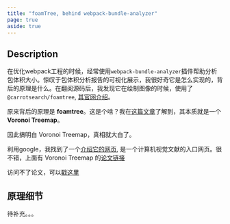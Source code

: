 ```yaml
---
title: "foamTree, behind webpack-bundle-analyzer"
page: true
aside: true
---
```


## Description
在优化webpack工程的时候，经常使用`webpack-bundle-analyzer`插件帮助分析包体积大小。惊叹于包体积分析报告的可视化展示，我很好奇它是怎么实现的，背后的原理是什么。在翻阅源码后，我发现它在绘制图像的时候，使用了`@carrotsearch/foamtree`, [其官网介绍](https://carrotsearch.com/foamtree/)。

原来背后的原理是 **foamtree**。这是个啥？我在[这篇文章](https://flowingdata.com/2014/07/10/foamtree-visualize-hierarchical-data-with-a-lot-of-groups/)了解到，其本质就是一个 **Voronoi Treemap**。

因此搞明白 Voronoi Treemap，真相就大白了。

利用google，我找到了一个[介绍它的网页](https://graphics.uni-konstanz.de/publikationen/Balzer2005VoronoiTreemaps/index.html), 是一个计算机视觉文献的入口网页。很不错，上面有 Voronoi Treemap 的[论文链接](https://graphics.uni-konstanz.de/publikationen/Balzer2005VoronoiTreemaps/Balzer2005VoronoiTreemaps.pdf)

访问不了论文，可以[戳这里](/Balzer2005VoronoiTreemaps.pdf)

## 原理细节
待补充。。。